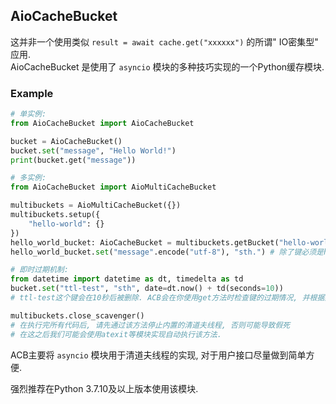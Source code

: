 ## AioCacheBucket
这并非一个使用类似 `result = await cache.get("xxxxxx")` 的所谓" IO密集型" 应用.  
AioCacheBucket 是使用了 `asyncio` 模块的多种技巧实现的一个Python缓存模块.  

### Example

``` python
# 单实例:
from AioCacheBucket import AioCacheBucket

bucket = AioCacheBucket()
bucket.set("message", "Hello World!")
print(bucket.get("message"))

# 多实例:
from AioCacheBucket import AioMultiCacheBucket

multibuckets = AioMultiCacheBucket({})
multibuckets.setup({
    "hello-world": {}
})
hello_world_bucket: AioCacheBucket = multibuckets.getBucket("hello-world")
hello_world_bucket.set("message".encode("utf-8"), "sth.") # 除了键必须是hashable, 值则可以是任何PyObject.

# 即时过期机制:
from datetime import datetime as dt, timedelta as td
bucket.set("ttl-test", "sth", date=dt.now() + td(seconds=10))
# ttl-test这个键会在10秒后被删除. ACB会在你使用get方法时检查键的过期情况, 并根据其进行一定处理.

multibuckets.close_scavenger() 
# 在执行完所有代码后, 请先通过该方法停止内置的清道夫线程, 否则可能导致假死
# 在这之后我们可能会使用atexit等模块实现自动执行该方法.
```

ACB主要将 `asyncio` 模块用于清道夫线程的实现, 对于用户接口尽量做到简单方便.

强烈推荐在Python 3.7.10及以上版本使用该模块.